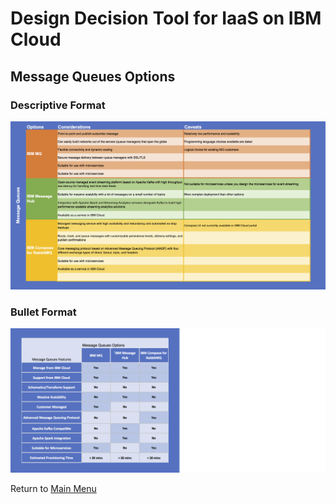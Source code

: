 # Design Decision Tool for IaaS on IBM Cloud

## Message Queues Options

### Descriptive Format
![Descriptive Format](/images/rainbow_tool_message_queues.png)

### Bullet Format
![Bullet Format](/images/express_tool_message_queues.png)

Return to [Main Menu](README.md)
